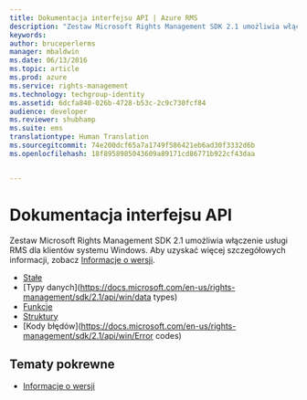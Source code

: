 ```yaml
---
title: Dokumentacja interfejsu API | Azure RMS
description: "Zestaw Microsoft Rights Management SDK 2.1 umożliwia włączenie usługi RMS dla klientów systemu Windows."
keywords: 
author: bruceperlerms
manager: mbaldwin
ms.date: 06/13/2016
ms.topic: article
ms.prod: azure
ms.service: rights-management
ms.technology: techgroup-identity
ms.assetid: 6dcfa840-026b-4728-b53c-2c9c730fcf84
audience: developer
ms.reviewer: shubhamp
ms.suite: ems
translationtype: Human Translation
ms.sourcegitcommit: 74e200dcf65a7a1749f586421eb6ad30f3332d6b
ms.openlocfilehash: 18f8958985043609a89171cd86771b922cf43daa


---
```


# Dokumentacja interfejsu API

Zestaw Microsoft Rights Management SDK 2.1 umożliwia włączenie usługi RMS dla klientów systemu Windows. Aby uzyskać więcej szczegółowych informacji, zobacz [Informacje o wersji](release-notes-rtm.md).
- [Stałe](https://docs.microsoft.com/en-us/rights-management/sdk/2.1/api/win/constants)
- [Typy danych](https://docs.microsoft.com/en-us/rights-management/sdk/2.1/api/win/data types)
- [Funkcje](https://docs.microsoft.com/en-us/rights-management/sdk/2.1/api/win/functions)
- [Struktury](https://docs.microsoft.com/en-us/rights-management/sdk/2.1/api/win/structures)
- [Kody błędów](https://docs.microsoft.com/en-us/rights-management/sdk/2.1/api/win/Error codes)



## Tematy pokrewne

* [Informacje o wersji](release-notes-rtm.md)
 

 



<!--HONumber=Jun16_HO4-->


